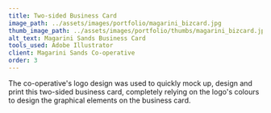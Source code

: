 ```yaml
---
title: Two-sided Business Card
image_path: ../assets/images/portfolio/magarini_bizcard.jpg
thumb_image_path: ../assets/images/portfolio/thumbs/magarini_bizcard.jpg
alt_text: Magarini Sands Business Card
tools_used: Adobe Illustrator
client: Magarini Sands Co-operative
order: 3
---
```

The co-operative's logo design was used to quickly mock up, design and print this two-sided business card, completely relying on the logo's colours to design the graphical elements on the business card.
